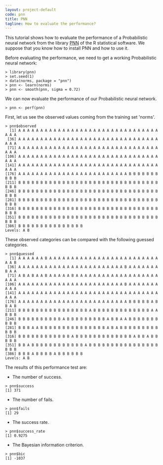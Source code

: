 ```yaml
---
layout: project-default
code: pnn
title: PNN
tagline: How to evaluate the performance?
---
```


This tutorial shows how to evaluate the performance of a Probabilistic neural network from the library [PNN](http://pnn.chasset.net) of the R statistical software. We suppose that you know how to install PNN and how to use it.

Before evaluating the performance, we need to get a working Probabilistic neural network:

```
> library(pnn)
> set.seed(1)
> data(norms, package = "pnn")
> pnn <- learn(norms)
> pnn <- smooth(pnn, sigma = 0.72)
```

We can now evaluate the performance of our Probabilistic neural network.

```
> pnn <- perf(pnn)
```

First, let us see the observed values coming from the training set 'norms'.

```
> pnn$observed
  [1] A A A A A A A A A A A A A A A A A A A A A A A A A A A A A A A A A A A
 [36] A A A A A A A A A A A A A A A A A A A A A A A A A A A A A A A A A A A
 [71] A A A A A A A A A A A A A A A A A A A A A A A A A A A A A A A A A A A
[106] A A A A A A A A A A A A A A A A A A A A A A A A A A A A A A A A A A A
[141] A A A A A A A A A A A A A A A A A A A A A A A A A A A A A A A A A A A
[176] A A A A A A A A A A A A A A A A A A A A A A A A A B B B B B B B B B B
[211] B B B B B B B B B B B B B B B B B B B B B B B B B B B B B B B B B B B
[246] B B B B B B B B B B B B B B B B B B B B B B B B B B B B B B B B B B B
[281] B B B B B B B B B B B B B B B B B B B B B B B B B B B B B B B B B B B
[316] B B B B B B B B B B B B B B B B B B B B B B B B B B B B B B B B B B B
[351] B B B B B B B B B B B B B B B B B B B B B B B B B B B B B B B B B B B
[386] B B B B B B B B B B B B B B B
Levels: A B
```

These observed categories can be compared with the following guessed categories.

```
> pnn$guessed
  [1] A A A A A A B A A A A A A A A A A A A A A A A A A A A A A A A A A A B
 [36] A A A A A A A A A A A A A A A A A A A A A A A A B A A A A A A A B A A
 [71] A B A B A A B A A A A A B A A A A A A A A A A A A A A A A A A A A A A
[106] A A A A A A A A A A A A A A A A A A A A A A A A B A A A A A A A A A A
[141] A A A A A A A A A A A A A A A A A A A A A A A A A A A A A A A A A A A
[176] A A A A A A A A A A A A A A A A A A A A A A A A A B B B B B A B B A B
[211] B B B B B B B B B B B B B B B B A B B B B B B B B B B B B B A A B B B
[246] B B B B B B B B B B A B B B B B B B B B A B B A A B B B B B B B B B B
[281] B B B A A B B B B B B B B B B B B B B B A B A B B B B B B B B B B B B
[316] B B B B B B B B B B B B A B B B B B B B B B B B B B A B B A B B B B B
[351] B B A B B B B B B B B B B B B A B B B B B B B B B B B B B B B B B B B
[386] B B B A B B B B A B B B B B B
Levels: A B
```

The results of this performance test are:

* The number of success.

```
> pnn$success
[1] 371
```

* The number of fails.

```
> pnn$fails
[1] 29
```

* The success rate.

```
> pnn$success_rate
[1] 0.9275
```

* The Bayesian information criterion.

```
> pnn$bic
[1] -1037
```
